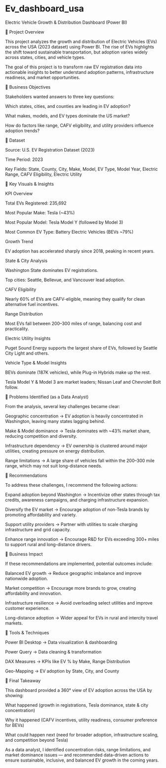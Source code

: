# Ev_dashboard_usa
Electric Vehicle Growth & Distribution Dashboard (Power BI)

🔹 Project Overview

This project analyzes the growth and distribution of Electric Vehicles (EVs) across the USA (2023 dataset) using Power BI.
The rise of EVs highlights the shift toward sustainable transportation, but adoption varies widely across states, cities, and vehicle types.

The goal of this project is to transform raw EV registration data into actionable insights to better understand adoption patterns, infrastructure readiness, and market opportunities.

🔹 Business Objectives

Stakeholders wanted answers to three key questions:

Which states, cities, and counties are leading in EV adoption?

What makes, models, and EV types dominate the US market?

How do factors like range, CAFV eligibility, and utility providers influence adoption trends?

🔹 Dataset

Source: U.S. EV Registration Dataset (2023)

Time Period: 2023

Key Fields: State, County, City, Make, Model, EV Type, Model Year, Electric Range, CAFV Eligibility, Electric Utility

🔹 Key Visuals & Insights

KPI Overview

Total EVs Registered: 235,692

Most Popular Make: Tesla (~43%)

Most Popular Model: Tesla Model Y (followed by Model 3)

Most Common EV Type: Battery Electric Vehicles (BEVs ~79%)

Growth Trend

EV adoption has accelerated sharply since 2018, peaking in recent years.

State & City Analysis

Washington State dominates EV registrations.

Top cities: Seattle, Bellevue, and Vancouver lead adoption.

CAFV Eligibility

Nearly 60% of EVs are CAFV-eligible, meaning they qualify for clean alternative fuel incentives.

Range Distribution

Most EVs fall between 200–300 miles of range, balancing cost and practicality.

Electric Utility Insights

Puget Sound Energy supports the largest share of EVs, followed by Seattle City Light and others.

Vehicle Type & Model Insights

BEVs dominate (187K vehicles), while Plug-in Hybrids make up the rest.

Tesla Model Y & Model 3 are market leaders; Nissan Leaf and Chevrolet Bolt follow.

🔹 Problems Identified (as a Data Analyst)

From the analysis, several key challenges became clear:

Geographic concentration → EV adoption is heavily concentrated in Washington, leaving many states lagging behind.

Make & Model dominance → Tesla dominates with ~43% market share, reducing competition and diversity.

Infrastructure dependency → EV ownership is clustered around major utilities, creating pressure on energy distribution.

Range limitations → A large share of vehicles fall within the 200–300 mile range, which may not suit long-distance needs.

🔹 Recommendations

To address these challenges, I recommend the following actions:

Expand adoption beyond Washington → Incentivize other states through tax credits, awareness campaigns, and charging infrastructure expansion.

Diversify the EV market → Encourage adoption of non-Tesla brands by promoting affordability and variety.

Support utility providers → Partner with utilities to scale charging infrastructure and grid capacity.

Enhance range innovation → Encourage R&D for EVs exceeding 300+ miles to support rural and long-distance drivers.

🔹 Business Impact

If these recommendations are implemented, potential outcomes include:

Balanced EV growth → Reduce geographic imbalance and improve nationwide adoption.

Market competition → Encourage more brands to grow, creating affordability and innovation.

Infrastructure resilience → Avoid overloading select utilities and improve customer experience.

Long-distance adoption → Wider appeal for EVs in rural and intercity travel markets.

🔹 Tools & Techniques

Power BI Desktop → Data visualization & dashboarding

Power Query → Data cleaning & transformation

DAX Measures → KPIs like EV % by Make, Range Distribution

Geo-Mapping → EV adoption by State, City, and County

🔹 Final Takeaway

This dashboard provided a 360° view of EV adoption across the USA by showing:

What happened (growth in registrations, Tesla dominance, state & city concentration)

Why it happened (CAFV incentives, utility readiness, consumer preference for BEVs)

What could happen next (need for broader adoption, infrastructure scaling, and competition beyond Tesla)

As a data analyst, I identified concentration risks, range limitations, and market dominance issues — and recommended data-driven actions to ensure sustainable, inclusive, and balanced EV growth in the coming years.
